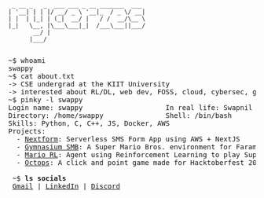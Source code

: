 # <img alt="" align="left" src="https://badges.pufler.dev/years/rycerzes?style=flat-square&label=&color=000000&logo=github&logoColor=white&labelColor=000000"/> <img alt="" align="right" src="https://img.shields.io/badge/Resume-000000?style=flat&link=https://drive.google.com/file/d/1_JXRSvPhLSlWWVzGEObfLoxV7aveeVSW/view?usp=sharing"/>
<br>

```
 _ __ _   _  ___ ___ _ __ _______  ___ 
| '__| | | |/ __/ _ \ '__|_  / _ \/ __|
| |  | |_| | (_|  __/ |   / /  __/\__ \
|_|   \__, |\___\___|_|  /___\___||___/
       __/ |                           
      |___/                            
```
<pre>
<pre>
~$ whoami
swappy
~$ cat about.txt
-> CSE undergrad at the KIIT University
-> interested about RL/DL, web dev, FOSS, cloud, cybersec, game hacking
~$ pinky -l swappy
Login name: swappy                    In real life: Swapnil
Directory: /home/swappy               Shell: /bin/bash
Skills: Python, C, C++, JS, Docker, AWS
Projects:
  - <a href="https://github.com/SourasishBasu/Registration-Validator-SMS-AWS">Nextform</a>: Serverless SMS Form App using AWS + NextJS
  - <a href="https://github.com/rycerzes/gymnasium-smb">Gymnasium SMB</a>: A Super Mario Bros. environment for Farama Gymnasium
  - <a href="https://github.com/rycerzes/Mario-RL/">Mario RL</a>: Agent using Reinforcement Learning to play Super Mario Bros(WIP)
  - <a href="https://github.com/Afterdie/octops">Octops</a>: A click and point game made for Hacktoberfest 2023

 ~$ <strong>ls socials</strong>
 <a href="mailto:swapsnil12@gmail.com">Gmail</a> | <a href="https://linkedin.com/in/swapnildutta1">LinkedIn</a> | <a href="https://discordapp.com/users/755364630045392939">Discord</a>
</pre>
<!-- ```bash
$ macchina -t custom
┌─────────────────────────────────────────────────────────────────┐
│ Host        >  swappy@gh0st                                     │
│ Machine     >  LENOVO Legion 5i                                 │
│ Kernel      >  6.1.65-1-lts                                     │
│ Distro      >  Arch Linux                                       │
│ DE          >  KDE                                              │
│ Packages    >  1608 (pacman)                                    │
│ Terminal    >  tmux                                             │
│ Shell       >  bash                                             │
│ Uptime      >  26h 02m                                          │
│ CPU         >  13th Gen Intel(R) Core(TM) i7-13700HX @ 2.304GHz │
│ Resolution  >  2560x1600                                        │ 
│ Memory      >  ● ● ● ● ● ● ● ○ ○ ○                              │    
│ CPU Load    >  ● ● ● ● ● ● ● ● ● ○                              │    
│ Brightness  >  ● ● ● ○ ○ ○ ○ ○ ○ ○                              │    
│ Resolution  >  2560x1600                                        │    
└─────────────────────────────────────────────────────────────────┘
``` -->
``` -->
